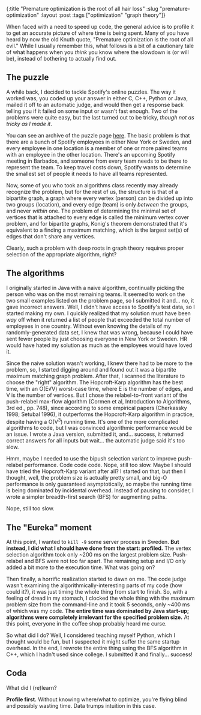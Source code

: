 {:title "Premature optimization is the root of all hair loss"
 :slug "premature-optimization"
 :layout :post
 :tags  ["optimization" "graph theory"]}


When faced with a need to speed up code, the general advice is to profile it to get an accurate picture of where time is being spent. Many of you have heard by now the old Knuth quote, "Premature optimization is the root of all evil." While I usually remember this, what follows is a bit of a cautionary tale of what happens when you *think* you know where the slowdown is (or will be), instead of bothering to actually find out.

## The puzzle
A while back, I decided to tackle Spotify's online puzzles. The way it worked was, you coded up your answer in either C, C++, Python or Java, mailed it off to an automatic judge, and would then get a response back telling you if it failed on some input or wasn't fast enough. Two of the problems were quite easy, but the last turned out to be tricky, *though not as tricky as I made it*.

You can see an archive of the puzzle page [here](/supplemental/Bilateral%20Projects%20Puzzlecool%20-%20Spotify.html). The basic problem is that there are a bunch of Spotify employees in either New York or Sweden, and every employee in one location is a member of one or more paired teams with an employee in the other location. There's an upcoming Spotify meeting in Barbados, and someone from every team needs to be there to represent the team. To keep travel costs down, Spotify wants to determine the smallest set of people it needs to have all teams represented.

Now, some of you who took an algorithms class recently may already recognize the problem, but for the rest of us, the structure is that of a bipartite graph, a graph where every vertex (person) can be divided up into two groups (location), and every edge (team) is only *between* the groups, and never *within* one. The problem of determining the minimal set of vertices that is attached to every edge is called the minimum vertex cover problem, and for bipartite graphs, Konig's theorem demonstrated that it's equivalent to a finding a maximum matching, which is the largest set(s) of edges that don't share any vertices.

Clearly, such a problem with deep roots in graph theory requires proper selection of the appropriate algorithm, right?

## The algorithms
I originally started in Java with a naive algorithm, continually picking the person who was on the most remaining teams. It seemed to work on the two small examples listed on the problem page, so I submitted it and... no, it gave incorrect answers. Well, I didn't have access to Spotify's test data, so I started making my own. I quickly realized that my solution must have been *way* off when it returned a list of people that exceeded the total number of employees in one country. Without even knowing the details of my randomly-generated data set, I knew that was wrong, because I could have sent fewer people by just choosing everyone in New York or Sweden. HR would have hated my solution as much as the employees would have loved it.

Since the naive solution wasn't working, I knew there had to be more to the problem, so, I started digging around and found out it was a bipartite maximum matching graph problem. After that, I scanned the literature to choose the "right" algorithm. The Hopcroft-Karp algorithm has the best time, with an O(E√V) worst-case time, where E is the number of edges, and V is the number of vertices. But I chose the relabel-to-front variant of the push-relabel max-flow algorithm (Cormen et al, Introduction to Algorithms, 3rd ed., pp. 748), since according to some empirical papers (Cherkassky 1998; Setubal 1996), it outperforms the Hopcroft-Karp algorithm in practice, despite having a O(V<sup>3</sup>) running time. It's one of the more complicated algorithms to code, but I was convinced algorithmic performance would be an issue. I wrote a Java version, submitted it, and... success, it returned correct answers for all inputs but wait... the automatic judge said it's too slow.

Hmm, maybe I needed to use the bipush selection variant to improve push-relabel performance. Code code code. Nope, still too slow. Maybe I should have tried the Hopcroft-Karp variant after all? I started on that, but then I thought, well, the problem size is actually pretty small, and big-O performance is only guaranteed asymptotically, so maybe the running time is being dominated by incidental overhead. Instead of pausing to consider, I wrote a simpler breadth-first search (BFS) for augmenting paths.

Nope, still too slow.

## The "Eureka" moment
At this point, I wanted to `kill -9` some server process in Sweden. **But instead, I did what I should have done from the start: profiled.** The vertex selection algorithm took only ~200 ms on the largest problem size. Push-relabel and BFS were not too far apart. The remaining setup and I/O only added a bit more to the execution time. What was going on?

Then finally, a horrific realization started to dawn on me. The code judge wasn't examining the algorithmically-interesting parts of my code (how could it?), it was just timing the whole thing from start to finish. So, with a feeling of dread in my stomach, I clocked the whole thing with the maximum problem size from the command-line and it took 5 seconds, only ~400 ms of which was my code. **The entire time was dominated by Java start-up; algorithms were completely irrelevant for the specified problem size.** At this point, everyone in the coffee shop probably heard me curse.

So what did I do? Well, I considered teaching myself Python, which I thought would be fun, but I suspected it might suffer the same startup overhead. In the end, I rewrote the entire thing using the BFS algorithm in C++, which I hadn't used since college. I submitted it and finally... success!

## Coda
What did I (re)learn?

**Profile first.** Without knowing where/what to optimize, you're flying blind and possibly wasting time. Data trumps intuition in this case.
